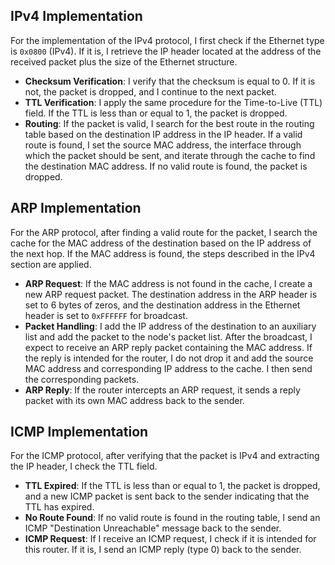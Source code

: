 ## IPv4 Implementation

For the implementation of the IPv4 protocol, I first check if the Ethernet type is `0x0800` (IPv4). If it is, I retrieve the IP header located at the address of the received packet plus the size of the Ethernet structure. 

- **Checksum Verification**: I verify that the checksum is equal to 0. If it is not, the packet is dropped, and I continue to the next packet.
- **TTL Verification**: I apply the same procedure for the Time-to-Live (TTL) field. If the TTL is less than or equal to 1, the packet is dropped.
- **Routing**: If the packet is valid, I search for the best route in the routing table based on the destination IP address in the IP header. If a valid route is found, I set the source MAC address, the interface through which the packet should be sent, and iterate through the cache to find the destination MAC address. If no valid route is found, the packet is dropped.

## ARP Implementation

For the ARP protocol, after finding a valid route for the packet, I search the cache for the MAC address of the destination based on the IP address of the next hop. If the MAC address is found, the steps described in the IPv4 section are applied.

- **ARP Request**: If the MAC address is not found in the cache, I create a new ARP request packet. The destination address in the ARP header is set to 6 bytes of zeros, and the destination address in the Ethernet header is set to `0xFFFFFF` for broadcast.
- **Packet Handling**: I add the IP address of the destination to an auxiliary list and add the packet to the node's packet list. After the broadcast, I expect to receive an ARP reply packet containing the MAC address. If the reply is intended for the router, I do not drop it and add the source MAC address and corresponding IP address to the cache. I then send the corresponding packets.
- **ARP Reply**: If the router intercepts an ARP request, it sends a reply packet with its own MAC address back to the sender.

## ICMP Implementation

For the ICMP protocol, after verifying that the packet is IPv4 and extracting the IP header, I check the TTL field.

- **TTL Expired**: If the TTL is less than or equal to 1, the packet is dropped, and a new ICMP packet is sent back to the sender indicating that the TTL has expired.
- **No Route Found**: If no valid route is found in the routing table, I send an ICMP "Destination Unreachable" message back to the sender.
- **ICMP Request**: If I receive an ICMP request, I check if it is intended for this router. If it is, I send an ICMP reply (type 0) back to the sender.
